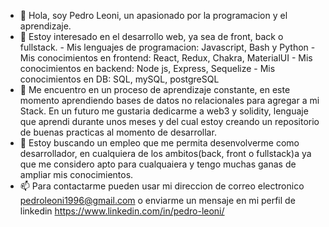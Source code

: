 - 👋 Hola, soy Pedro Leoni, un apasionado por la programacion y el aprendizaje. 
- 👀 Estoy interesado en el desarrollo web, ya sea de front, back o fullstack.
        - Mis lenguajes de programacion: Javascript, Bash y Python
        - Mis conocimientos en frontend: React, Redux, Chakra, MaterialUI
        - Mis conocimientos en backend: Node js, Express, Sequelize
        - Mis conocimientos en DB: SQL, mySQL, postgreSQL
- 🌱 Me encuentro en un proceso de aprendizaje constante, en este momento aprendiendo bases de datos no relacionales para agregar a mi Stack. En un futuro me gustaria dedicarme a web3 y solidity, lenguaje que aprendi durante unos meses y del cual estoy creando un repositorio de buenas practicas al momento de desarrollar.
- 💞️ Estoy buscando un empleo que me permita desenvolverme como desarrollador, en cualquiera de los ambitos(back, front o fullstack)a ya que me considero apto para cualquaiera y tengo muchas ganas de ampliar mis conocimientos.
- 📫 Para contactarme pueden usar mi direccion de correo electronico pedroleoni1996@gmail.com o enviarme un mensaje en mi perfil de linkedin https://www.linkedin.com/in/pedro-leoni/
<!---
pedro-leoni/pedro-leoni is a ✨ special ✨ repository because its `README.md` (this file) appears on your GitHub profile.
You can click the Preview link to take a look at your changes.
--->
